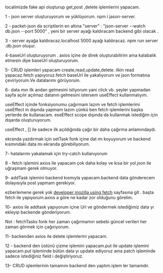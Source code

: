 localimizde fake api oluşturup get,post ,delete işlemlerini yapacam.

1 - json server oluşturuyorum ve yüklüyorum. npm i jason-server.

2 - packet-json da scriptlerin en altına "server" : "json-server --watch db.json --port 5000" , yeni bir server ayağı kaldıracam backend gibi olacak .

3 - server ayağa kaldıracaz.localhost 5000 ayağı kaldıracaz. npm run server .db.json oluşur.

4-baseUrl oluşturuyorum . axios içine de direk oluşturabilirim ama kalabalık etmesin diye baseUrl oluşturuyorum.

5- CRUD işlemleri yapacam create,read,update,delete. ilkin read yapacaz.fetch yapıyoruz.fetch baseUrl ile yakalıyorum ve json formatına çeviriyorum.Ve datalarımı görüyorum.

6- data mın ilk andan gelmesini istiyorum yani click vb. şeyler yapmadan sayfa açılır açılmaz datanın gelmesini istersem useEffect kullanmalıyım.

useEffect içinde fonksiyonumu çağırmam lazım ve fetch işlemlerimi useEffect in dışında yapmam lazım çünkü ben fetch işlemlerini başka yerlerde de kullanacam. eseEffect scope dışında da kullanmak istediğim için dışarda oluşturuyorum.

useEffect , [] ile sadece ilk açıldığında çağır bir daha çağırma anlamındaydı.

ekranda yazdırmak için setTask fonk içine dat mı koyuyorum ve backend kısmındaki data mı ekranda görebiliyorum.

7- hatalarımı yakalamak için try-catch kullanıyorum

8 - fetch işlemini axios ile yapacam çok daha kolay ve kısa bir yol.json ile uğraşmam gerek olmuyor.

9- addTask işlemini backend kısmıyla yapacam.backend data gönderecem dolayısıyla  post yapmam gerekiyor.

ezberlemene gerek yok [developer mozilla using fetch](https://developer.mozilla.org/en-US/docs/Web/API/Fetch_API/Using_Fetch) sayfasına git . başta fetch ile yapıyorum.axios a göre ne kadar zor olduğunu görelim.

10- axios ile addtask yapıyorum içine Url ve göndermek istediğimiz data yı ekleyip backende gönderiyorum.

Not : fetchTasks fonk her zaman çağırmamın sebebi güncel verileri her zaman görmek için çağırıyorum.

11- backenden axios ile delete işlemlerini yapacam.

12 - backend den üstünü çizme işlemini yapacam.put ile update işlemini yapacam.put işleminde bütün data yı update ediyoruz ama patch işleminde sadece istediğiniz field i değiştiriyoruz.

13- CRUD işlemlerinin tamamını backend den yaptım.işlem ler tamamdır.












